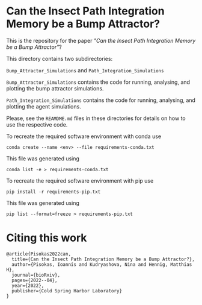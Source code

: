 # Can the Insect Path Integration Memory be a Bump Attractor?

This is the repository for the paper *"Can the Insect Path Integration Memory be a Bump Attractor"*?

This directory contains two subdirectories:

`Bump_Attractor_Simulations`
and
`Path_Integration_Simulations`

`Bump_Attractor_Simulations` contains the code for running, analysing, and plotting the bump attractor simulations. 

`Path_Integration_Simulations` contains the code for running, analysing, and plotting the agent simulations. 

Please, see the `REAMDME.md` files in these directories for details on how to use the respective code. 

To recreate the required software environment with conda use 

```conda create --name <env> --file requirements-conda.txt```

This file was generated using 

```conda list -e > requirements-conda.txt```

To recreate the required software environment with pip use

```pip install -r requirements-pip.txt```

This file was generated using 

```pip list --format=freeze > requirements-pip.txt```


# Citing this work

```
@article{Pisokas2022can,
  title={Can the Insect Path Integration Memory be a Bump Attractor?},
  author={Pisokas, Ioannis and Kudryashova, Nina and Hennig, Matthias H},
  journal={bioRxiv},
  pages={2022--04},
  year={2022},
  publisher={Cold Spring Harbor Laboratory}
}
```

